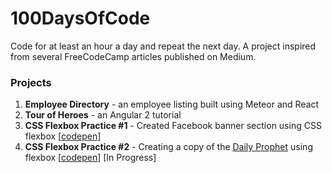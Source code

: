 # 100DaysOfCode
Code for at least an hour a day and repeat the next day. A project inspired from several FreeCodeCamp articles published on Medium.

### Projects
1. **Employee Directory** - an employee listing built using Meteor and React
1. **Tour of Heroes** - an Angular 2 tutorial
1. **CSS Flexbox Practice #1** - Created Facebook banner section using CSS flexbox [[codepen](https://codepen.io/analizapandac/pen/OojPPW)]
1. **CSS Flexbox Practice #2** - Creating a copy of the [Daily Prophet](http://redonion.se/cssgrid/) using flexbox [[codepen](https://codepen.io/analizapandac/pen/NLMemQ)] [In Progress]
